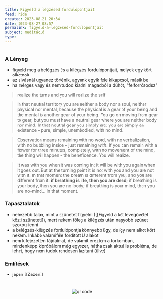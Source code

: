 ```yaml
---
title: Figyeld a légzésed fordulópontjait
feed: hide
created: 2023-08-21 20:34
date: 2023-08-27 08:57
permalink: figyeld-a-legzesed-fordulopontjait
subject: meditáció
type: 
---
```

#
### A Lényeg

- figyeld meg a belégzés és a kilégzés fordulópontjait, melyek egy kört alkotnak
- az alvásnál ugyanez történik, agyunk egyik fele kikapcsol, másik be
- ha mérges vagy és nem tudod kiadni magadból a dühöt, "felforrósodsz"

> realize the turns and you will realize the self

> In that neutral territory you are neither a body nor a soul, neither physical nor mental, because the physical is a gear of your being and the mental is another gear of your being. You go on moving from gear to gear, but you must have a neutral gear where you are neither body nor mind. In that neutral gear you simply are: you are simply an existence – pure, simple, unembodied, with no mind.

> Observation means remaining with no word, with no verbalization, with no bubbling inside – just remaining _with_. If you can remain with a flower for three minutes, completely, with no movement of the mind, the thing will happen – the beneficence. You will realize.

> It was with you when it was coming in; it will be with you again when it goes out. But at the turning point it is not with you and you are not with it. In that moment the breath is different from you, and you are different from it: **if breathing is life, then you are dead**; if breathing is your body, then you are no-body; if breathing is your mind, then you are no-mind… in that moment.

### Tapasztalatok

- nehezebb talán, mint a szünetet figyelni ([[Figyeld a két levegővétel közti szünetet]]), mert nekem főleg a kilégzés után nagyobb szünet szokott lenni
- a belégzés-kilégzés fordulópontja könnyebb ügy, de így nem alkot kört nekem. Inkább valamiféle fordított U alakot
- nem kifejezetten fájdalmat, de valamit éreztem a torkomban, mindenképp kipróbálom még egyszer, hátha csak aktuális probléma, de lehet, hogy nem tudok rendesen lazítani (ülve)

### Említések

- japán [[Zazen]]


#
<p style="text-align: center;"><img src="https://chart.googleapis.com/chart?cht=qr&chl=https://notes.andrasdenes.com/figyeld-a-legzesed-fordulopontjait&chs=180x180&choe=UTF-8&chld=L|2" alt="qr code"></p>

